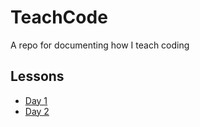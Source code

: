 # TeachCode
A repo for documenting how I teach coding

## Lessons
* [Day 1](./03_01_20.md)
* [Day 2](./05_10_20.md)

